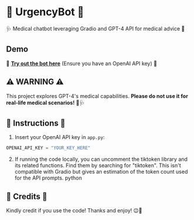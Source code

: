 # 🚨 **UrgencyBot** 🚨
🩺 Medical chatbot leveraging Gradio and GPT-4 API for medical advice 🤖

## Demo
🔗 **[Try out the bot here](https://huggingface.co/spaces/TILK/UrgencyBot)** (Ensure you have an OpenAI API key) 🔗

## ⚠️ **WARNING** ⚠️  
This project explores GPT-4's medical capabilities. **Please do not use it for real-life medical scenarios!** 🚫🩺

## 📝 **Instructions** 📝
1. Insert your OpenAI API key in `app.py`: 
```python
OPENAI_API_KEY = "YOUR_KEY_HERE"
```
2. If running the code locally, you can uncomment the tiktoken library and its related functions. Find them by searching for "tiktoken". This isn't compatible with Gradio but gives an estimation of the token count used for the API prompts.
python

## 🌟 Credits 🌟
Kindly credit if you use the code! Thanks and enjoy! 😉🙏
